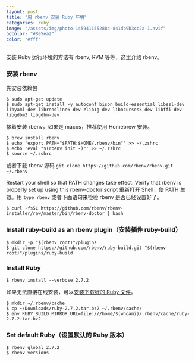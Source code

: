 ```yaml
---
layout: post
title: "用 rbenv 安装 Ruby 环境"
categories: ruby
image: "/assets/img/photo-1459411552884-841db9b3cc2a-1.avif"
bgcolor: "#8e5ea2"
color: "#fff"
---
```


安装 Ruby 运行环境的方法有 rbenv, RVM 等等，这里介绍 rbenv。

### 安装 rbenv

先安装依赖包

```console
$ sudo apt-get update
$ sudo apt-get install -y autoconf bison build-essential libssl-dev libyaml-dev libreadline6-dev zlib1g-dev libncurses5-dev libffi-dev libgdbm3 libgdbm-dev
```

接着安装 rbenv，如果是 macos，推荐使用 Homebrew 安装。

```console
$ brew install rbenv
$ echo 'export PATH="$PATH:$HOME/.rbenv/bin"' >> ~/.zshrc
$ echo 'eval "$(rbenv init -)"' >> ~/.zshrc
$ source ~/.zshrc
```

或者下载 rbenv 源码 `git clone https://github.com/rbenv/rbenv.git ~/.rbenv`

Restart your shell so that PATH changes take effect. Verify that rbenv is properly set up using this rbenv-doctor script 重新打开 Shell，使 PATH 生效。用 `type rbenv` 或者下面语句来检验 rbenv 是否已经设置好了。

```console
$ curl -fsSL https://github.com/rbenv/rbenv-installer/raw/master/bin/rbenv-doctor | bash
```

### Install ruby-build as an rbenv plugin（安装插件 ruby-build）

```console
$ mkdir -p "$(rbenv root)"/plugins
$ git clone https://github.com/rbenv/ruby-build.git "$(rbenv root)"/plugins/ruby-build
```

### Install Ruby

```console
$ rbenv install --verbose 2.7.2
```

如果无法直接在线安装，可以[安装下载好的 Ruby 文件](https://stackoverflow.com/questions/35589469/install-ruby-using-rbenvs-downloaded-file/35589999#35589999)。

```console
$ mkdir ~/.rbenv/cache
$ cp ~/Downloads/ruby-2.7.2.tar.bz2 ~/.rbenv/cache/
$ env RUBY_BUILD_MIRROR_URL=file:///home/$(whoami)/.rbenv/cache/ruby-2.7.2.tar.bz2
```

### Set default Ruby（设置默认的 Ruby 版本）

```console
$ rbenv global 2.7.2
$ rbenv versions
```
